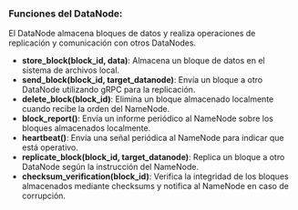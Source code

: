 ### **Funciones del DataNode**:
El DataNode almacena bloques de datos y realiza operaciones de replicación y comunicación con otros DataNodes.

- **store_block(block_id, data)**: Almacena un bloque de datos en el sistema de archivos local.
- **send_block(block_id, target_datanode)**: Envía un bloque a otro DataNode utilizando gRPC para la replicación.
- **delete_block(block_id)**: Elimina un bloque almacenado localmente cuando recibe la orden del NameNode.
- **block_report()**: Envía un informe periódico al NameNode sobre los bloques almacenados localmente.
- **heartbeat()**: Envía una señal periódica al NameNode para indicar que está operativo.
- **replicate_block(block_id, target_datanode)**: Replica un bloque a otro DataNode según la instrucción del NameNode.
- **checksum_verification(block_id)**: Verifica la integridad de los bloques almacenados mediante checksums y notifica al NameNode en caso de corrupción.
